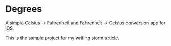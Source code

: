 # Degrees

A simple Celsius -> Fahrenheit and Fahrenheit -> Celsius conversion app for iOS.

This is the sample project for my [writing storm article](https://github.com/justinjeanpierre/writing-storm-1).
